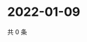 # 2022-01-09

共 0 条

<!-- BEGIN WEIBO -->
<!-- 最后更新时间 Sun Jan 09 2022 23:11:46 GMT+0800 (China Standard Time) -->

<!-- END WEIBO -->
